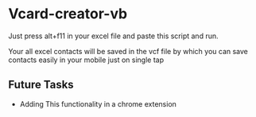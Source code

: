 # Vcard-creator-vb

Just press alt+f11 in your excel file and paste this script and run.

Your all excel contacts will be saved in the vcf file by which you can save contacts easily in your mobile just on single tap

## Future Tasks
  - Adding This functionality in a chrome extension
